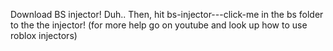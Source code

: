 Download BS injector! Duh..
Then, hit bs-injector---click-me in the bs folder to the the injector!
(for more help go on youtube and look up how to use roblox injectors)
